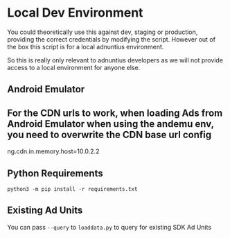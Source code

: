 # Local Dev Environment

You could theoretically use this against dev, staging or production, providing the correct credentials
by modifying the script.   However out of the box this script is for a local adnuntius environment.

So this is really only relevant to adnuntius developers as we will not provide access to a local 
environment for anyone else.

## Android Emulator

## For the CDN urls to work, when loading Ads from Android Emulator when using the andemu env, you need to overwrite the CDN base url config

ng.cdn.in.memory.host=10.0.2.2

## Python Requirements

```
python3 -m pip install -r requirements.txt
```

## Existing Ad Units

You can pass `--query` to `loaddata.py` to query for existing SDK Ad Units
